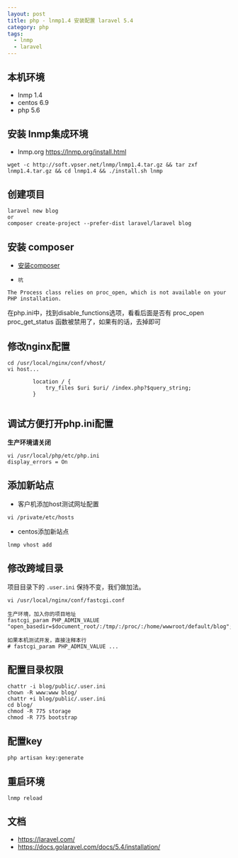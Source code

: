 ```yaml
---
layout: post
title: php - lnmp1.4 安装配置 laravel 5.4
category: php
tags:
  - lnmp
  - laravel
---
```


## 本机环境

- lnmp 1.4
- centos 6.9
- php 5.6

## 安装 lnmp集成环境

- lnmp.org
    https://lnmp.org/install.html

```
wget -c http://soft.vpser.net/lnmp/lnmp1.4.tar.gz && tar zxf lnmp1.4.tar.gz && cd lnmp1.4 && ./install.sh lnmp
```

## 创建项目

```
laravel new blog
or
composer create-project --prefer-dist laravel/laravel blog
```

## 安装 composer

- [安装composer](https://hans007.github.io/php/2017/05/27/php-composer)

- `坑`

```
The Process class relies on proc_open, which is not available on your PHP installation.
```

在php.ini中，找到disable_functions选项，看看后面是否有  proc_open proc_get_status 函数被禁用了，如果有的话，去掉即可

## 修改nginx配置

```
cd /usr/local/nginx/conf/vhost/
vi host...

        location / {
            try_files $uri $uri/ /index.php?$query_string;
        }
        
```

## 调试方便打开php.ini配置
**生产环境请关闭**

```
vi /usr/local/php/etc/php.ini
display_errors = On
```

## 添加新站点

- 客户机添加host测试网址配置

```
vi /private/etc/hosts
```

- centos添加新站点

```
lnmp vhost add
```

## 修改跨域目录

项目目录下的 `.user.ini` 保持不变，我们做加法。

```
vi /usr/local/nginx/conf/fastcgi.conf

生产环境，加入你的项目地址
fastcgi_param PHP_ADMIN_VALUE "open_basedir=$document_root/:/tmp/:/proc/:/home/wwwroot/default/blog";

如果本机测试开发，直接注释本行
# fastcgi_param PHP_ADMIN_VALUE ...
```

## 配置目录权限

```
chattr -i blog/public/.user.ini
chown -R www:www blog/
chattr +i blog/public/.user.ini
cd blog/
chmod -R 775 storage
chmod -R 775 bootstrap
```

## 配置key

```
php artisan key:generate
```

## 重启环境

```
lnmp reload
```

## 文档

- https://laravel.com/
- https://docs.golaravel.com/docs/5.4/installation/